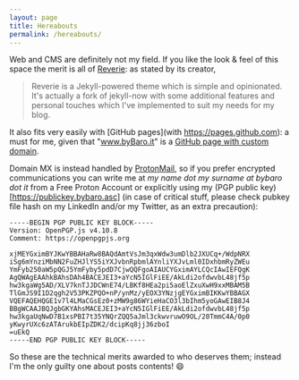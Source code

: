 ```yaml
---
layout: page
title: Hereabouts
permalink: /hereabouts/
---
```


Web and CMS are definitely not my field. If you like the look & feel of this space the merit is all of [Reverie](https://github.com/amitmerchant1990/reverie): as stated by its creator,

> Reverie is a Jekyll-powered theme which is simple and opinionated. It's actually a fork of jekyll-now with some additional features and personal touches which I've implemented to suit my needs for my blog.

It also fits very easily with [GitHub pages](with https://pages.github.com): a must for me, given that "www.byBaro.it" is a [GitHub page with custom domain](https://docs.github.com/en/pages/configuring-a-custom-domain-for-your-github-pages-site/managing-a-custom-domain-for-your-github-pages-site).

Domain MX is instead handled by [ProtonMail](https://protonmail.com), so if you prefer encrypted communications you can write me at _my name dot my surname at bybaro dot it_ from a Free Proton Account or explicitly using my (PGP public key)[https://publickey.bybaro.asc] (in case of critical stuff, please check pubkey file hash on my LinkedIn and/or my Twitter, as an extra precaution):

```
-----BEGIN PGP PUBLIC KEY BLOCK-----
Version: OpenPGP.js v4.10.8
Comment: https://openpgpjs.org

xjMEYGximBYJKwYBBAHaRw8BAQdAmtVsJm3qxWdw3umDlb2JXUCq+/WdpNRX
iSg6mYnziMbNN2FuZHJlYS5iYXJvbnRpbmlAYnliYXJvLml0IDxhbmRyZWEu
YmFyb250aW5pQGJ5YmFyby5pdD7CjwQQFgoAIAUCYGximAYLCQcIAwIEFQgK
AgQWAgEAAhkBAhsDAh4BACEJEI3+aYcN5IGlFiEE/AkLdi2ofdwvbL48jf5p
hw3kgaWg5AD/XLV7knTJJDCWnE74/LBKf8HEa2pi5aoElZxuXwH9xxMBAM5B
TlGmJS9I1D2qgh2V53PKZPQO+nP/ynMz/yEOX3YNzjgEYGximBIKKwYBBAGX
VQEFAQEHQGE1v7l4LMaCGsEz0+zMW9g86WYieHaCO3l3bIhm5yoGAwEIB8J4
BBgWCAAJBQJgbGKYAhsMACEJEI3+aYcN5IGlFiEE/AkLdi2ofdwvbL48jf5p
hw3kgaUqNwD7B1xsPBI7t35YNQrZQQ5aJml3ckwvruwO9OL/20TmmC4A/0p0
yKwyrUXc6zATArukbEIpZDK2/dcipKq8jj36zboI
=uEkQ
-----END PGP PUBLIC KEY BLOCK-----
```

So these are the technical merits awarded to who deserves them; instead I'm the only guilty one about posts contents! :smile:

